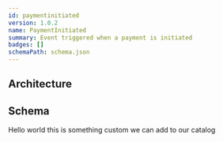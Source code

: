 ```yaml
---
id: paymentinitiated
version: 1.0.2
name: PaymentInitiated
summary: Event triggered when a payment is initiated
badges: []
schemaPath: schema.json
---
```

## Architecture
<NodeGraph />


## Schema
<SchemaViewer file="schema.json" title="Message Schema" maxHeight="500" />

Hello world this is something custom we can add to our catalog
